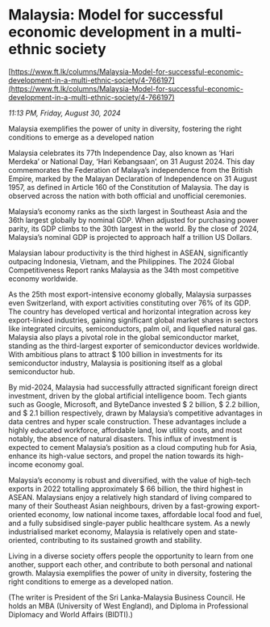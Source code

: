 # Malaysia: Model for successful economic development in a multi-ethnic society

[https://www.ft.lk/columns/Malaysia-Model-for-successful-economic-development-in-a-multi-ethnic-society/4-766197](https://www.ft.lk/columns/Malaysia-Model-for-successful-economic-development-in-a-multi-ethnic-society/4-766197)

*11:13 PM, Friday, August 30, 2024*

Malaysia exemplifies the power of unity in diversity, fostering the right conditions to emerge as a developed nation

Malaysia celebrates its 77th Independence Day, also known as ‘Hari Merdeka’ or National Day, ‘Hari Kebangsaan’, on 31 August 2024. This day commemorates the Federation of Malaya’s independence from the British Empire, marked by the Malayan Declaration of Independence on 31 August 1957, as defined in Article 160 of the Constitution of Malaysia. The day is observed across the nation with both official and unofficial ceremonies.

Malaysia’s economy ranks as the sixth largest in Southeast Asia and the 36th largest globally by nominal GDP. When adjusted for purchasing power parity, its GDP climbs to the 30th largest in the world. By the close of 2024, Malaysia’s nominal GDP is projected to approach half a trillion US Dollars.

Malaysian labour productivity is the third highest in ASEAN, significantly outpacing Indonesia, Vietnam, and the Philippines. The 2024 Global Competitiveness Report ranks Malaysia as the 34th most competitive economy worldwide.

As the 25th most export-intensive economy globally, Malaysia surpasses even Switzerland, with export activities constituting over 76% of its GDP. The country has developed vertical and horizontal integration across key export-linked industries, gaining significant global market shares in sectors like integrated circuits, semiconductors, palm oil, and liquefied natural gas. Malaysia also plays a pivotal role in the global semiconductor market, standing as the third-largest exporter of semiconductor devices worldwide. With ambitious plans to attract $ 100 billion in investments for its semiconductor industry, Malaysia is positioning itself as a global semiconductor hub.

By mid-2024, Malaysia had successfully attracted significant foreign direct investment, driven by the global artificial intelligence boom. Tech giants such as Google, Microsoft, and ByteDance invested $ 2 billion, $ 2.2 billion, and $ 2.1 billion respectively, drawn by Malaysia’s competitive advantages in data centres and hyper scale construction. These advantages include a highly educated workforce, affordable land, low utility costs, and most notably, the absence of natural disasters. This influx of investment is expected to cement Malaysia’s position as a cloud computing hub for Asia, enhance its high-value sectors, and propel the nation towards its high-income economy goal.

Malaysia’s economy is robust and diversified, with the value of high-tech exports in 2022 totalling approximately $ 66 billion, the third highest in ASEAN. Malaysians enjoy a relatively high standard of living compared to many of their Southeast Asian neighbours, driven by a fast-growing export-oriented economy, low national income taxes, affordable local food and fuel, and a fully subsidised single-payer public healthcare system. As a newly industrialised market economy, Malaysia is relatively open and state-oriented, contributing to its sustained growth and stability.

Living in a diverse society offers people the opportunity to learn from one another, support each other, and contribute to both personal and national growth. Malaysia exemplifies the power of unity in diversity, fostering the right conditions to emerge as a developed nation.

(The writer is President of the Sri Lanka-Malaysia Business Council. He holds an MBA (University of West England), and Diploma in Professional Diplomacy and World Affairs (BIDTI).)

